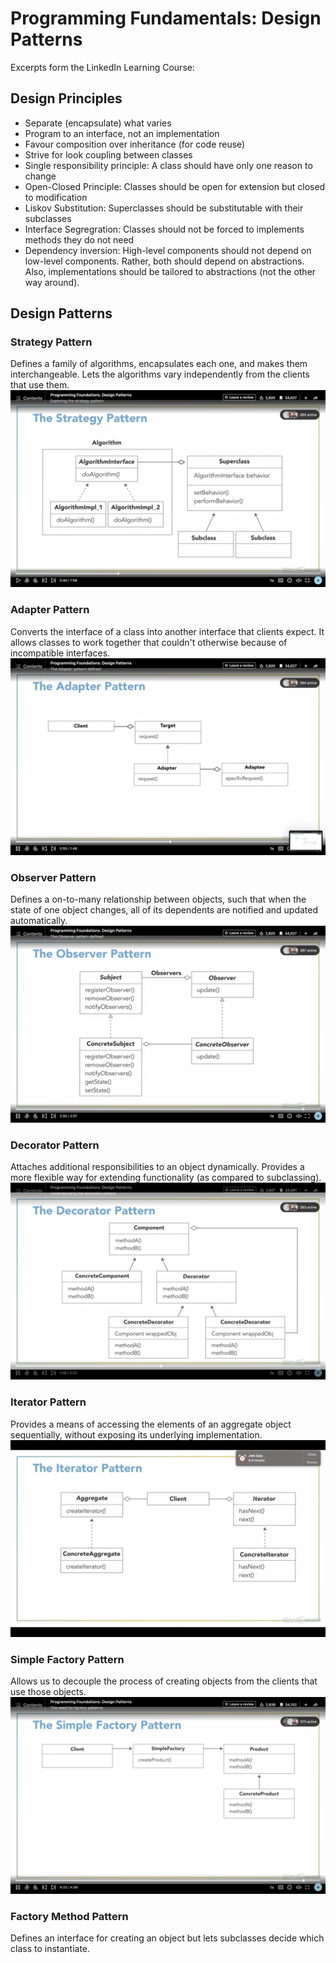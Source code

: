 # Programming Fundamentals: Design Patterns
Excerpts form the LinkedIn Learning Course: 

## Design Principles
- Separate (encapsulate) what varies
- Program to an interface, not an implementation
- Favour composition over inheritance (for code reuse)
- Strive for look coupling between classes
- Single responsibility principle: A class should have only one reason to change
- Open-Closed Principle: Classes should be open for extension but closed to modification
- Liskov Substitution: Superclasses should be substitutable with their subclasses
- Interface Segregration: Classes should not be forced to implements methods they do not need
- Dependency inversion: High-level components should not depend on low-level components. Rather, both should depend on abstractions. Also, implementations should be tailored to abstractions (not the other way around).

## Design Patterns
### Strategy Pattern
Defines a family of algorithms, encapsulates each one, and makes them interchangeable. Lets the algorithms vary independently from the clients that use them.
![strategy-pattern](./strategy-pattern.png) 

### Adapter Pattern
Converts the interface of a class into another interface that clients expect. It allows classes to work together that couldn't otherwise because of incompatible interfaces.
![adapter-pattern](./adapter-pattern.png) 

### Observer Pattern
Defines a on-to-many relationship between objects, such that when the state of one object changes, all of its dependents are notified and updated automatically.
![observer-pattern](./observer-pattern.png) 

### Decorator Pattern
Attaches additional responsibilities to an object dynamically.
Provides a more flexible way for extending functionality (as compared to subclassing).
![decorator-pattern](./decorator-pattern.png) 

### Iterator Pattern
Provides a means of accessing the elements of an aggregate object sequentially, without exposing its underlying implementation.
![iterator-pattern](./iterator-pattern.png) 

### Simple Factory Pattern
Allows us to decouple the process of creating objects from the clients that use those objects.
![factory-pattern](./factory-pattern.png) 

### Factory Method Pattern
Defines an interface for creating an object but lets subclasses decide which class to instantiate.
